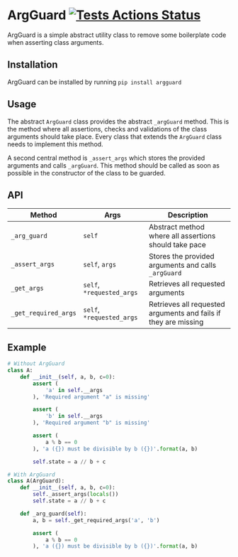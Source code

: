 # ArgGuard [![Tests Actions Status](https://github.com/gcascio/arg-guard/workflows/Tests/badge.svg)](https://github.com/gcascio/arg-guard/actions)

ArgGuard is a simple abstract utility class to remove some boilerplate code when asserting class arguments.

## Installation

ArgGuard can be installed by running `pip install argguard`

## Usage

The abstract `ArgGuard` class provides the abstract `_argGuard` method. This is the method where all assertions, checks and validations of the class arguments should take place. Every class that extends the `ArgGuard` class needs to implement this method.

A second central method is `_assert_args` which stores the provided arguments and calls `_argGuard`. This method should be called as soon as possible in the constructor of the class to be guarded.

## API

| Method               | Args                       | Description                                                      |
|----------------------|----------------------------|------------------------------------------------------------------|
| `_arg_guard`         | `self`                     | Abstract method where all assertions should take pace            |
| `_assert_args`       | `self`, `args`             | Stores the provided arguments and calls `_argGuard`              |
| `_get_args`          | `self`, `*requested_args`  | Retrieves all requested arguments                                |
| `_get_required_args` | `self`, `*requested_args`  | Retrieves all requested arguments and fails if they are missing  |

## Example

```python
# Without ArgGuard
class A:
    def __init__(self, a, b, c=0):
        assert (
            'a' in self.__args
        ), 'Required argument "a" is missing'

        assert (
            'b' in self.__args
        ), 'Required argument "b" is missing'

        assert (
            a % b == 0
        ), 'a ({}) must be divisible by b ({})'.format(a, b)

        self.state = a // b + c

# With ArgGuard
class A(ArgGuard):
    def __init__(self, a, b, c=0):
        self._assert_args(locals())
        self.state = a // b + c

    def _arg_guard(self):
        a, b = self._get_required_args('a', 'b')

        assert (
            a % b == 0
        ), 'a ({}) must be divisible by b ({})'.format(a, b)
```